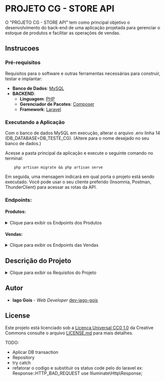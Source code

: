 # PROJETO CG - STORE API

O "PROJETO CG - STORE API" tem como principal objetivo o desenvolvimento do back-end de uma aplicação projetada para gerenciar o estoque de produtos e facilitar as operações de vendas.

## Instrucoes

### Pré-requisitos

Requisitos para o software e outras ferramentas necessárias para construir, testar e implantar:

-   **Banco de Dados**: [MySQL](https://www.mysql.com/)
-   **BACKEND**:
    -   **Linguagem**: [PHP](https://www.php.net/)
    -   **Gerenciador de Pacotes**: [Composer](https://getcomposer.org/)
    -   **Framework**: [Laravel](https://laravel.com/docs/10.x/installation)

### Executando a Aplicação

Com o banco de dados MySQL em execução, alterar o arquivo .env linha 14 (DB_DATABASE=DB_TESTE_CG).
(Altere para o nome desejado no seu banco de dados.)

Acesse a pasta principal da aplicação e execute o seguinte comando no terminal:

```shell
    php artisan migrate && php artisan serve
```

Em seguida, uma mensagem indicará em qual porta o projeto está sendo executado.
Você pode usar o seu cliente preferido (Insomnia, Postman, ThunderClient) para acessar as rotas da API.

### Endpoints:

#### Produtos:

<details>
<summary>Clique para exibir os Endpoints dos Produtos</summary>

-   **GET** [http://localhost:8000/products](http://localhost:8000/products)
    -   (Lista todos os produtos)
-   **GET** [http://localhost:8000/products/:id](http://localhost:8000/products/:id)
    -   (Retorna produto pelo id)
-   **POST** [http://localhost:8000/products](http://localhost:8000/products)
    -   (Cadastra um produto)
        -   **Exemplo de corpo da requisição em formato JSON**:
        ```json
        {
            "name": "nome do produto",
            "description": "descrição do produto",
            "price": 1.99,
            "stock": 100
        }
        ```
-   **PATCH** [http://localhost:8000/products/:id](http://localhost:8000/products/:id)
    -   (Atualiza um produto)
-   **DELETE** [http://localhost:8000/products/:id](http://localhost:8000/products/:id)
    -   (Deleta um produto)

</details>

#### Vendas:

<details>
<summary>Clique para exibir os Endpoints das Vendas</summary>

-   **GET** [http://localhost:8000/sales](http://localhost:8000/sales)
    -   (Histórico de Vendas)
-   **POST** [http://localhost:8000/sales](http://localhost:8000/sales)
    -   (Cria uma venda)
    -   **Exemplo de corpo em formato JSON**:
    ```json
    {
        "product_id": 1,
        "quantity": 5
    }
    ```
-   **PATCH** [http://localhost:8000/sales/:id](http://localhost:8000/sales/:id)
    -   (Atualiza uma venda)
    -   **Exemplo de corpo em formato JSON**:
    ```json
    {
        "product_id": 1,
        "quantity": 5
    }
    ```
-   **PATCH** [http://localhost:8000/sales/:id/cancel](http://localhost:8000/sales/:id/cancel) - (Cencela uma venda) - **Exemplo de corpo em formato JSON**:
`json
    {
        "status": "canceled"
    }
    `
</details>

## Descrição do Projeto

<details>
<summary>Clique para exibir os Requisitos do Projeto</summary>

<details>
<summary>REQUISITO 1</summary>

Criar um endpoint que permita o cadastro de um novo produto com os campos: name, description, price e stock. Nome, descrição, preço e quantidade em estoque, respectivamente.

-   **POST** [http://localhost:8000/products](http://localhost:8000/products) - (Cadastra um produto) - **Exemplo de corpo da requisição em formato JSON**:
```json
    {
        "name": "nome do produto",
        "description": "descrição do produto",
        "price": 1.99,
        "stock": 100
    }
```
</details>

<details>
<summary>REQUISITO 2</summary>

Implementar um endpoint para listar todos os produtos disponíveis no estoque.

-   **GET** [http://localhost:8000/products](http://localhost:8000/products) - (Lista todos os produtos)
</details>

<details>
<summary>REQUISITO 3</summary>

Desenvolver um endpoint para obter os detalhes de um produto através do ID.

-   **GET** [http://localhost:8000/products/:id](http://localhost:8000/products/:id)
    -   (Retorna produto pelo id)
</details>

<details>
<summary>REQUISITO 4</summary>

Criar um endpoint para atualizar as informações de um produto através do ID.

-   **PATCH** [http://localhost:8000/products/:id](http://localhost:8000/products/:id)
    -   (Atualiza um produto, pode-se passar os campos completos, como no exemplo, ou apenas algumas colunas)
```json
    {
        "name": "nome do produto",
        "description": "descrição do produto",
        "price": 1.99,
        "stock": 100
    }
```
</details>

<details>
<summary>REQUISITO 5</summary>

Implementar um endpoint para excluir um produto através do ID.

-   **DELETE** [http://localhost:8000/products/:id](http://localhost:8000/products/:id)
    -   (Deleta um produto)
</details>

<details>
<summary>REQUISITO 6</summary>

Adicionar um novo endpoint que permita realizar uma venda, onde o produto é selecionado e a quantidade vendida é registrada. Isso deve reduzir a quantidade de estoque do produto.

-   **POST** [http://localhost:8000/sales](http://localhost:8000/sales)
    -   (Cria uma venda)
    -   **Exemplo de corpo em formato JSON**:
    ```json
    {
        "products": [
        { "product_id": 1, "quantity": 5 },
        { "product_id": 2, "quantity": 3 },
        // Outros produtos
    ]
    }

    ```
</details>

<details>
<summary>REQUISITO 7</summary>

Garantir que a quantidade em estoque seja atualizada automaticamente quando novas unidades são vendidas.(complemento do requisito anterior)

</details>


<details>
<summary>REQUISITO 8</summary>

Adicionar um novo endpoint que permita cancelar uma venda, onde o produto é selecionado e a quantidade vendida é registrada. Isso deve aumentar a quantidade de estoque do produto.

-   **PATCH** [http://localhost:8000/sales/:id/cancel](http://localhost:8000/sales/:id/cancel)
    - (Cencela uma venda)
    - **Exemplo de corpo em formato JSON**:
    ```json
        {
            "status": "canceled"
        }
    ```
</details>

<details>
<summary>REQUISITO 9</summary>

Adicionar um novo endpoint que permita editar uma venda, onde o produto é selecionado e a quantidade vendida é registrada. Isso deve reduzir ou aumentar a quantidade em estoque do produto dependendo da edição.

-   **PATCH** [http://localhost:8000/sales/:id](http://localhost:8000/sales/:id)
    -   (Atualiza uma venda)
    -   **Exemplo de corpo em formato JSON**:
    ```json
        {
            "product_id": 1,
            "quantity": 5
        }
    ```
</details>

<details>
<summary>REQUISITO 10</summary>

Criar um endpoint para listar o histórico de vendas, incluindo informações sobre os produtos vendidos, quantidades e data da venda.

-   **GET** [http://localhost:8000/sales/history](http://localhost:8000/sales/history)
    -   (Histórico de Vendas)

</details>

</details>

## Autor

-   **Iago Gois** - _Web Developer_
    [dev-iago-gois](https://github.com/dev-iago-gois)

## License

Este projeto está licenciado sob a [Licença Universal CC0 1.0](LICENSE.md) da Creative Commons
consulte o arquivo [LICENSE.md](LICENSE.md) para mais detalhes.


TODO:
- Aplicar DB transaction
- Repository
- try catch
- refatorar o codigo e substituir os status code pelo do laravel ex: Response::HTTP_BAD_REQUEST
use Illuminate\Http\Response;
